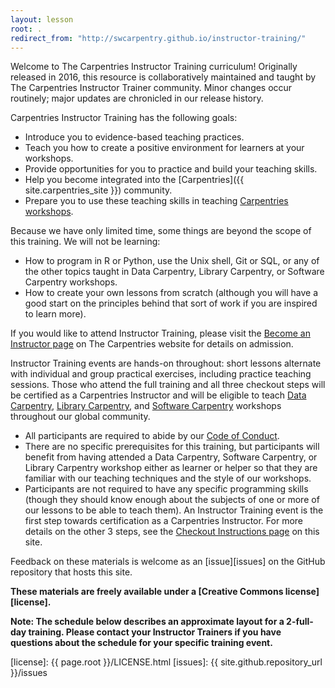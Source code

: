 ```yaml
---
layout: lesson
root: .
redirect_from: "http://swcarpentry.github.io/instructor-training/"
---
```


Welcome to The Carpentries Instructor Training curriculum! Originally released in 2016, this resource is collaboratively maintained and taught by The Carpentries Instructor Trainer community. Minor changes occur routinely; major updates are chronicled in our release history.
  
Carpentries Instructor Training has the following goals:  
* Introduce you to evidence-based teaching practices.
* Teach you how to create a positive environment for learners at your workshops.
* Provide opportunities for you to practice and build your teaching skills.
* Help you become integrated into the [Carpentries]({{ site.carpentries_site }}) community.
* Prepare you to use these teaching skills in teaching [Carpentries workshops](https://carpentries.org/workshops/).
  
Because we have only limited time, some things are beyond the scope of this training. We will not be learning:
* How to program in R or Python, use the Unix shell, Git or SQL, or any of the other topics taught in Data Carpentry, Library Carpentry, or Software Carpentry workshops.
* How to create your own lessons from scratch (although you will have a good start on the principles behind that sort of work if you are inspired to learn more).
  
If you would like to attend Instructor Training, please visit the [Become an Instructor page](https://carpentries.org/become-instructor/) on 
The Carpentries website for details on admission. 
  
Instructor Training events are hands-on throughout: short lessons alternate with individual 
and group practical exercises, including practice teaching sessions. Those who attend the 
full training and all three checkout steps will be certified as a Carpentries Instructor 
and will be eligible to teach [Data Carpentry](http://datacarpentry.org/), [Library Carpentry](https://librarycarpentry.org/), 
and [Software Carpentry](https://software-carpentry.org/) workshops throughout our global community.
* All participants are required to abide by our [Code of Conduct][conduct].
* There are no specific prerequisites for this training, but participants will benefit from having attended a Data Carpentry, Software Carpentry, or Library Carpentry workshop either as learner or helper so that they are familiar with our teaching techniques and the style of our workshops.
* Participants are not required to have any specific programming skills (though they should know enough about the subjects of one or more of our lessons to be able to teach them).
An Instructor Training event is the first step towards certification as a Carpentries Instructor. For more details on the other 3 steps, see the [Checkout Instructions page](https://carpentries.github.io/instructor-training/checkout/index.html) on this site.
  
Feedback on these materials is welcome as an [issue][issues] on the GitHub repository that hosts this site.

**These materials are freely available under a [Creative Commons license][license].**

**Note: The schedule below describes an approximate layout for a 2-full-day training. Please contact your Instructor Trainers if you have questions about the schedule for your specific training event.**

[application-form]: https://amy.carpentries.org/forms/request_training/
[conduct]: https://docs.carpentries.org/topic_folders/policies/code-of-conduct.html
[license]: {{ page.root }}/LICENSE.html
[issues]: {{ site.github.repository_url }}/issues
